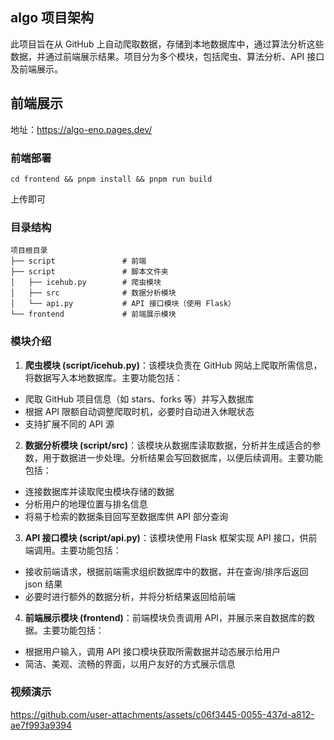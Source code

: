 ## algo 项目架构

此项目旨在从 GitHub 上自动爬取数据，存储到本地数据库中，通过算法分析这些数据，并通过前端展示结果。项目分为多个模块，包括爬虫、算法分析、API 接口及前端展示。

## 前端展示
地址：https://algo-eno.pages.dev/

### 前端部署
```
cd frontend && pnpm install && pnpm run build
```
上传即可

### 目录结构
```
项目根目录
├── script               # 前端
├── script               # 脚本文件夹
│   ├── icehub.py        # 爬虫模块
│   ├── src              # 数据分析模块
│   └── api.py           # API 接口模块（使用 Flask）
└── frontend             # 前端展示模块
```


### 模块介绍

1. **爬虫模块 (script/icehub.py)**：该模块负责在 GitHub 网站上爬取所需信息，将数据写入本地数据库。主要功能包括：
  - 爬取 GitHub 项目信息（如 stars、forks 等）并写入数据库
  - 根据 API 限额自动调整爬取时机，必要时自动进入休眠状态
  - 支持扩展不同的 API 源

2. **数据分析模块 (script/src)**：该模块从数据库读取数据，分析并生成适合的参数，用于数据进一步处理。分析结果会写回数据库，以便后续调用。主要功能包括：
  - 连接数据库并读取爬虫模块存储的数据
  - 分析用户的地理位置与排名信息
  - 将易于检索的数据条目回写至数据库供 API 部分查询

3. **API 接口模块 (script/api.py)**：该模块使用 Flask 框架实现 API 接口，供前端调用。主要功能包括：
  - 接收前端请求，根据前端需求组织数据库中的数据，并在查询/排序后返回 json 结果
  - 必要时进行额外的数据分析，并将分析结果返回给前端

4. **前端展示模块 (frontend)**：前端模块负责调用 API，并展示来自数据库的数据。主要功能包括：
  - 根据用户输入，调用 API 接口模块获取所需数据并动态展示给用户
  - 简洁、美观、流畅的界面，以用户友好的方式展示信息

### 视频演示

https://github.com/user-attachments/assets/c06f3445-0055-437d-a812-ae7f993a9394

